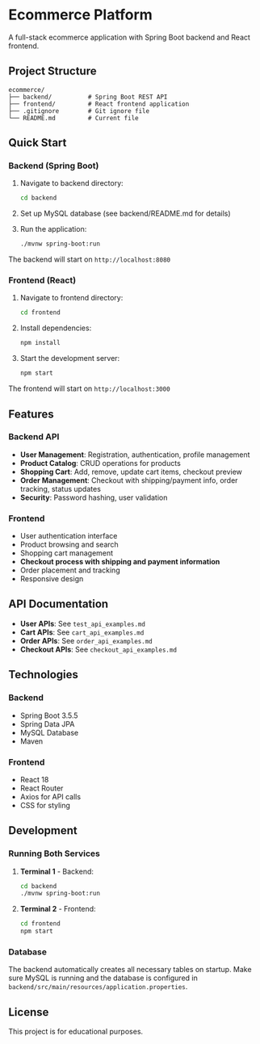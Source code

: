 # Ecommerce Platform

A full-stack ecommerce application with Spring Boot backend and React frontend.

## Project Structure

```
ecommerce/
├── backend/          # Spring Boot REST API
├── frontend/         # React frontend application
├── .gitignore        # Git ignore file
└── README.md         # Current file
```

## Quick Start

### Backend (Spring Boot)

1. Navigate to backend directory:
   ```bash
   cd backend
   ```

2. Set up MySQL database (see backend/README.md for details)

3. Run the application:
   ```bash
   ./mvnw spring-boot:run
   ```

The backend will start on `http://localhost:8080`

### Frontend (React)

1. Navigate to frontend directory:
   ```bash
   cd frontend
   ```

2. Install dependencies:
   ```bash
   npm install
   ```

3. Start the development server:
   ```bash
   npm start
   ```

The frontend will start on `http://localhost:3000`

## Features

### Backend API
- **User Management**: Registration, authentication, profile management
- **Product Catalog**: CRUD operations for products
- **Shopping Cart**: Add, remove, update cart items, checkout preview
- **Order Management**: Checkout with shipping/payment info, order tracking, status updates
- **Security**: Password hashing, user validation

### Frontend 
- User authentication interface
- Product browsing and search
- Shopping cart management
- **Checkout process with shipping and payment information**
- Order placement and tracking
- Responsive design

## API Documentation

- **User APIs**: See `test_api_examples.md`
- **Cart APIs**: See `cart_api_examples.md`
- **Order APIs**: See `order_api_examples.md`
- **Checkout APIs**: See `checkout_api_examples.md`

## Technologies

### Backend
- Spring Boot 3.5.5
- Spring Data JPA
- MySQL Database
- Maven

### Frontend
- React 18
- React Router
- Axios for API calls
- CSS for styling

## Development

### Running Both Services

1. **Terminal 1** - Backend:
   ```bash
   cd backend
   ./mvnw spring-boot:run
   ```

2. **Terminal 2** - Frontend:
   ```bash
   cd frontend
   npm start
   ```

### Database

The backend automatically creates all necessary tables on startup. Make sure MySQL is running and the database is configured in `backend/src/main/resources/application.properties`.


## License

This project is for educational purposes.

